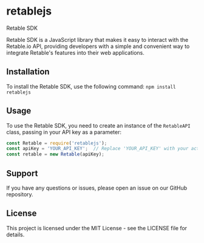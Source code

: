 # retablejs
Retable SDK

Retable SDK is a JavaScript library that makes it easy to interact with the Retable.io API, providing developers with a simple and convenient way to integrate Retable's features into their web applications.

## Installation

To install the Retable SDK, use the following command: `npm install retablejs`

## Usage

To use the Retable SDK, you need to create an instance of the `RetableAPI` class, passing in your API key as a parameter:

```javascript
const Retable = require('retablejs');
const apiKey = 'YOUR_API_KEY';  // Replace 'YOUR_API_KEY' with your actual API key
const retable = new Retable(apiKey);
```

## Support

If you have any questions or issues, please open an issue on our GitHub repository.

## License

This project is licensed under the MIT License - see the LICENSE file for details.